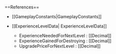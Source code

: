 ==References==
 * [[GameplayConstants|GameplayConstants]]

 * [[ExperienceLevelData| ExperienceLevelData]]
   * ExperienceNeededForNextLevel : [[Decimal]]
   * ExperienceGainedForDestroying : [[Decimal]]
   * UpgradePriceForNextLevel : [[Decimal]]

